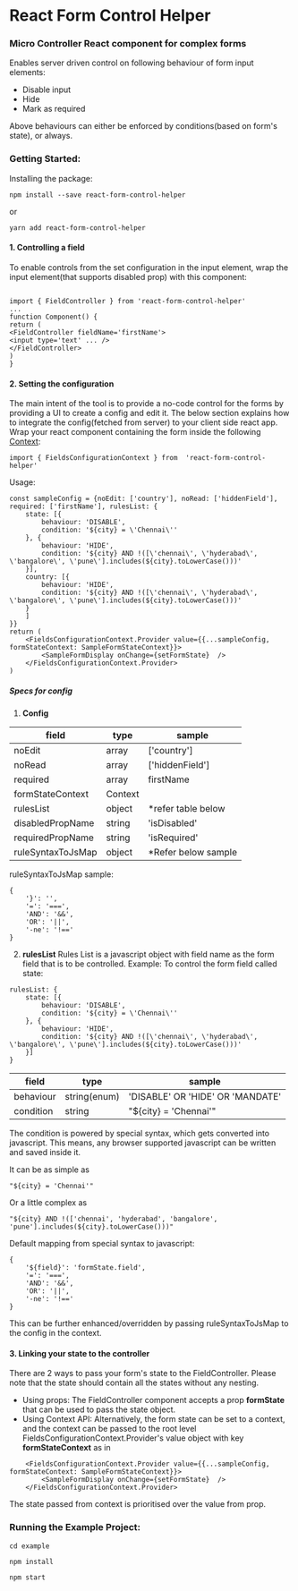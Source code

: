 # React Form Control Helper
### Micro Controller React component for complex forms

Enables server driven control on following behaviour of form input elements:
- Disable input
- Hide
- Mark as required

Above behaviours can either be enforced by conditions(based on form's state), or always.

### Getting Started:
Installing the package:
~~~
npm install --save react-form-control-helper
~~~
or
~~~
yarn add react-form-control-helper
~~~
#### 1. Controlling a field
To enable controls from the set configuration in the input element, wrap the input element(that supports disabled prop) with this component:
~~~

import { FieldController } from 'react-form-control-helper'
...
function Component() {
return (
<FieldController fieldName='firstName'>
<input type='text' ... />                        
</FieldController>
)
}
~~~
#### 2. Setting the configuration
The main intent of the tool is to provide a no-code control for the forms by providing a UI to create a config and edit it. The below section explains how to integrate the config(fetched from server) to your client side react app.
Wrap your react component containing the form inside the following [Context](https://reactjs.org/docs/context.html):
~~~
import { FieldsConfigurationContext } from  'react-form-control-helper'
~~~

Usage:
~~~
const sampleConfig = {noEdit: ['country'], noRead: ['hiddenField'], required: ['firstName'], rulesList: {
    state: [{
        behaviour: 'DISABLE',
        condition: '${city} = \'Chennai\''
    }, {
        behaviour: 'HIDE',
        condition: '${city} AND !([\'chennai\', \'hyderabad\', \'bangalore\', \'pune\'].includes(${city}.toLowerCase()))'
    }],
    country: [{
        behaviour: 'HIDE',
        condition: '${city} AND !([\'chennai\', \'hyderabad\', \'bangalore\', \'pune\'].includes(${city}.toLowerCase()))'
    }
    ]
}}
return (
	<FieldsConfigurationContext.Provider value={{...sampleConfig, formStateContext: SampleFormStateContext}}>
		<SampleFormDisplay onChange={setFormState}  />
	</FieldsConfigurationContext.Provider>
)
~~~

##### Specs for config
1. **Config**

| field     | type   | sample             |
|-----------|--------|--------------------|
| noEdit    | array  | ['country']        |
| noRead    | array  | ['hiddenField']    |
| required  | array  | firstName          |
| formStateContext | Context |  |
| rulesList | object | *refer table below |
| disabledPropName  | string | 'isDisabled'        |
| requiredPropName  | string | 'isRequired'        |
| ruleSyntaxToJsMap | object | *Refer below sample |

ruleSyntaxToJsMap sample:
~~~
{
    '}': '',
    '=': '===',
    'AND': '&&',
    'OR': '||',
    '-ne': '!=='
}
~~~

2. **rulesList**
Rules List is a javascript object with field name as the form field that is to be controlled.
Example: To control the form field called state:
~~~
rulesList: {
    state: [{
        behaviour: 'DISABLE',
        condition: '${city} = \'Chennai\''
    }, {
        behaviour: 'HIDE',
        condition: '${city} AND !([\'chennai\', \'hyderabad\', \'bangalore\', \'pune\'].includes(${city}.toLowerCase()))'
    }]
}
~~~
| field     | type         | sample                           |
|-----------|--------------|----------------------------------|
| behaviour | string(enum) | 'DISABLE' OR 'HIDE' OR 'MANDATE' |
| condition | string       | "${city} = 'Chennai'"            |

The condition is powered by special syntax, which gets converted into javascript. This means, any browser supported javascript can be written and saved inside it.

It can be as simple as
~~~
"${city} = 'Chennai'"
~~~
Or a little complex as
~~~
"${city} AND !(['chennai', 'hyderabad', 'bangalore', 'pune'].includes(${city}.toLowerCase()))"
~~~
Default mapping from special syntax to javascript:
~~~
{
    '${field}': 'formState.field',
    '=': '===',
    'AND': '&&',
    'OR': '||',
    '-ne': '!=='
}
~~~
This can be further enhanced/overridden by passing ruleSyntaxToJsMap to the config in the context.


#### 3. Linking your state to the controller
There are 2 ways to pass your form's state to the FieldController.
Please note that the state should contain all the states without any nesting.
- Using props:
The FieldController component accepts a prop **formState** that can be used to pass the state object.
- Using Context API:
Alternatively, the form state can be set to a context, and the context can be passed to the root level FieldsConfigurationContext.Provider's value object with key **formStateContext** as in
~~~
	<FieldsConfigurationContext.Provider value={{...sampleConfig, formStateContext: SampleFormStateContext}}>
		<SampleFormDisplay onChange={setFormState}  />
	</FieldsConfigurationContext.Provider>
~~~
The state passed from context is prioritised over the value from prop.

### Running the Example Project:

~~~
cd example

npm install

npm start
~~~
